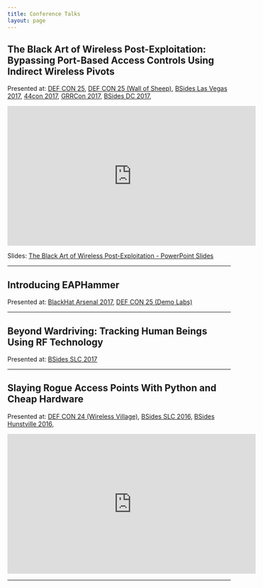 ```yaml
---
title: Conference Talks
layout: page
---
```


The Black Art of Wireless Post-Exploitation: Bypassing Port-Based Access Controls Using Indirect Wireless Pivots
----------------------------------------------------------------------------------------------------------------

Presented at: [DEF CON 25](), [DEF CON 25 (Wall of Sheep)](), [BSides Las Vegas 2017](), [44con 2017](), [GRRCon 2017](), [BSides DC 2017](),

<iframe width="560" height="315" src="https://www.youtube.com/embed/c4uoCFfDp_4" frameborder="0" allowfullscreen></iframe>

Slides:
[The Black Art of Wireless Post-Exploitation - PowerPoint Slides](https://media.defcon.org/DEF%20CON%2025/DEF%20CON%2025%20presentations/DEFCON-25-Gabriel-Ryan-The-Black-Art-of-Wireless-Post-Exploitation-UPDATED.pdf)

---

Introducing EAPHammer
---------------------

Presented at: [BlackHat Arsenal 2017](), [DEF CON 25 (Demo Labs)]()

---

Beyond Wardriving: Tracking Human Beings Using RF Technology
------------------------------------------------------------

Presented at: [BSides SLC 2017]()

---

Slaying Rogue Access Points With Python and Cheap Hardware
----------------------------------------------------------

Presented at:
[DEF CON 24 (Wireless Village)](), [BSides SLC 2016](), [BSides Hunstville 2016](), 

<iframe width="560" height="315" src="https://www.youtube.com/embed/TPiAOsAOJzo" frameborder="0" allowfullscreen></iframe>

---
